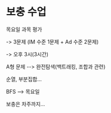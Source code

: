 # 보충 수업

목요일 과목 평가

-> 3문제 (IM 수준 1문제 + Ad 수준 2문제)

-> 오후 3시(3시간)



A형 문제 --> 완전탐색(백트래킹, 조합과 관련)

   순열, 부분집합...

BFS --> 목요일

보충은 차주까지...